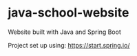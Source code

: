 # java-school-website
 Website built with Java and Spring Boot

Project set up using: https://start.spring.io/


